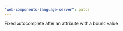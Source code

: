 ```yaml
---
"web-components-language-server": patch
---
```


Fixed autocomplete after an attribute with a bound value
